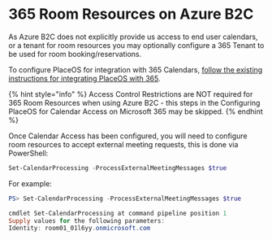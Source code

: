 # 365 Room Resources on Azure B2C

As Azure B2C does not explicitly provide us access to end user calendars, or a tenant for room resources you may optionally configure a 365 Tenant to be used for room booking/reservations.

To configure PlaceOS for integration with 365 Calendars, [follow the existing instructions for integrating PlaceOS with 365](../../configure-placeos-for-microsoft-365/calendar-access/).

{% hint style="info" %}
Access Control Restrictions are NOT required for 365 Room Resources when using Azure B2C - this steps in the Configuring PlaceOS for Calendar Access on Microsoft 365 may be skipped.
{% endhint %}

Once Calendar Access has been configured, you will need to configure room resources to accept external meeting requests, this is done via PowerShell:

```powershell
Set-CalendarProcessing -ProcessExternalMeetingMessages $true
```

For example:

```powershell
PS> Set-CalendarProcessing -ProcessExternalMeetingMessages $true

cmdlet Set-CalendarProcessing at command pipeline position 1
Supply values for the following parameters:
Identity: room01_01l6yy.onmicrosoft.com
```
